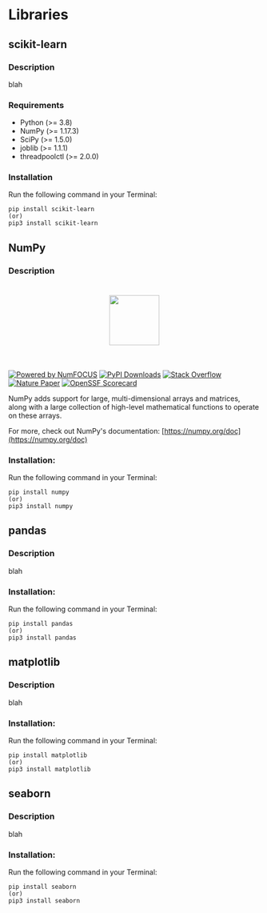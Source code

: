 # Libraries

## scikit-learn
### Description
blah

### Requirements
- Python (>= 3.8)
- NumPy (>= 1.17.3)
- SciPy (>= 1.5.0)
- joblib (>= 1.1.1)
- threadpoolctl (>= 2.0.0)

### Installation
Run the following command in your Terminal:
```
pip install scikit-learn
(or)
pip3 install scikit-learn
```

## NumPy
### Description
<h1 align="center">
<img src="https://raw.githubusercontent.com/numpy/numpy/main/branding/logo/primary/numpylogo.svg" width="100">
</h1><br>


[![Powered by NumFOCUS](https://img.shields.io/badge/powered%20by-NumFOCUS-orange.svg?style=flat&colorA=E1523D&colorB=007D8A)](
https://numfocus.org)
[![PyPI Downloads](https://img.shields.io/pypi/dm/numpy.svg?label=PyPI%20downloads)](
https://pypi.org/project/numpy/)
[![Stack Overflow](https://img.shields.io/badge/stackoverflow-Ask%20questions-blue.svg)](
https://stackoverflow.com/questions/tagged/numpy)
[![Nature Paper](https://img.shields.io/badge/DOI-10.1038%2Fs41586--020--2649--2-blue)](
https://doi.org/10.1038/s41586-020-2649-2)
[![OpenSSF Scorecard](https://api.securityscorecards.dev/projects/github.com/numpy/numpy/badge)](https://api.securityscorecards.dev/projects/github.com/numpy/numpy)

NumPy adds support for large, multi-dimensional arrays and matrices, along with a large collection of high-level mathematical functions to operate on these arrays.

<fr> For more, check out NumPy's documentation: [https://numpy.org/doc](https://numpy.org/doc)

### Installation:
Run the following command in your Terminal:
```
pip install numpy
(or)
pip3 install numpy
```

## pandas
### Description
blah
### Installation:
Run the following command in your Terminal:
```
pip install pandas
(or)
pip3 install pandas
```


## matplotlib
### Description
blah
### Installation:
Run the following command in your Terminal:
```
pip install matplotlib
(or)
pip3 install matplotlib
```

## seaborn
### Description
blah
### Installation:
Run the following command in your Terminal:
```
pip install seaborn
(or)
pip3 install seaborn
```

